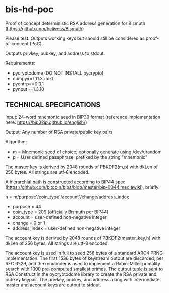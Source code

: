 # bis-hd-poc
Proof of concept deterministic RSA address generation for Bismuth (https://github.com/hclivess/Bismuth)

Please test. Outputs working keys but should still be considered as proof-of-concept (PoC).

Outputs privkey, pubkey, and address to stdout.

Requirements:
- pycryptodome (DO NOT INSTALL pycrypto)
- numpy==1.11.3+mkl
- pyentrp==0.3.1
- pynput==1.3.10

TECHNICAL SPECIFICATIONS
------------------------

Input: 24-word mnemonic seed in BIP39 format (reference implementation here: https://bip32jp.github.io/english/)

Output: Any number of RSA private/public key pairs

Algorithm:
* m = Mnemonic seed of choice; optionally generate using /dev/urandom
* p = User defined passphrase, prefixed by the string "mnemonic"

The master key is derived by 2048 rounds of PBKDF2(m,p) with dkLen of 256 bytes. All strings are utf-8 encoded.

A hierarchial path is constructed according to BIP44 spec (https://github.com/bitcoin/bips/blob/master/bip-0044.mediawiki), briefly:

h = m/purpose'/coin_type'/account'/change/address_index

 * purpose = 44
 * coin_type = 209 (officially Bismuth per BIP44)
 * account = user-defined non-negative integer
 * change = 0 or 1
 * address_index = user-defined non-negative integer

The account key is derived by 2048 rounds of PBKDF2(master_key,h) with dkLen of 256 bytes. All strings are utf-8 encoded.

The account key is used in full to seed 256 bytes of a standard ARC4 PRNG implementation. The first 1536 bytes of keystream output are discarded, per RFC 6229, and the remainder is used to implement a Rabin-Miller primality search with 1000 pre-computed smallest primes. The output tuple is sent to RSA.Construct in the pycryptodome library to create the RSA private and pubkey keypair. The privkey, pubkey, and address along with intermediate master and account keys are output to stdout.
